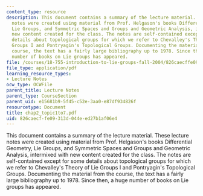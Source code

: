 ```yaml
---
content_type: resource
description: This document contains a summary of the lecture material. These lecture
  notes were created using material from Prof. Helgason's books Differential Geometry,
  Lie Groups, and Symmetric Spaces and Groups and Geometric Analysis, intermixed with
  new content created for the class. The notes are self-contained except for some
  details about topological groups for which we refer to Chevalley's Theory of Lie
  Groups I and Pontryagin's Topological Groups. Documenting the material from the
  course, the text has a fairly large bibliography up to 1978. Since then, a huge
  number of books on Lie groups has appeared.
file: /courses/18-755-introduction-to-lie-groups-fall-2004/826caecffe09313d044eed27b1af06e4_chap2_topic1to7.pdf
file_type: application/pdf
learning_resource_types:
- Lecture Notes
ocw_type: OCWFile
parent_title: Lecture Notes
parent_type: CourseSection
parent_uid: e15681b9-5f45-c52e-3aa0-e87df934826f
resourcetype: Document
title: chap2_topic1to7.pdf
uid: 826caecf-fe09-313d-044e-ed27b1af06e4
---
```

This document contains a summary of the lecture material. These lecture notes were created using material from Prof. Helgason's books Differential Geometry, Lie Groups, and Symmetric Spaces and Groups and Geometric Analysis, intermixed with new content created for the class. The notes are self-contained except for some details about topological groups for which we refer to Chevalley's Theory of Lie Groups I and Pontryagin's Topological Groups. Documenting the material from the course, the text has a fairly large bibliography up to 1978. Since then, a huge number of books on Lie groups has appeared.

